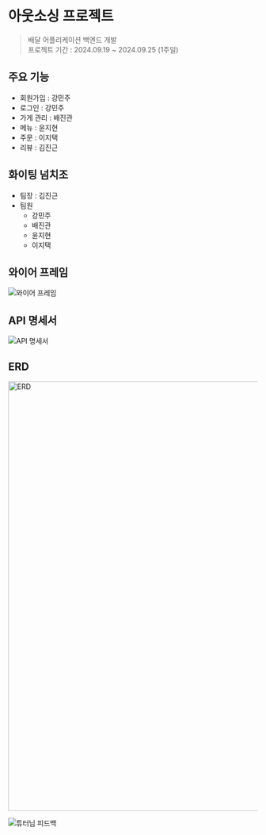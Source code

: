 # 아웃소싱 프로젝트
> 배달 어플리케이션 백엔드 개발  
> 프로젝트 기간 : 2024.09.19 ~ 2024.09.25 (1주일)  

## 주요 기능
- 회원가입 : 강민주
- 로그인 : 강민주
- 가게 관리 : 배진관
- 메뉴 : 윤지현
- 주문 : 이지택
- 리뷰 : 김진근

## 화이팅 넘치조
- 팀장 : 김진근
- 팀원
  - 강민주
  - 배진관
  - 윤지현
  - 이지택

## 와이어 프레임
![와이어 프레임](https://github.com/user-attachments/assets/ba84aed8-45d9-44b2-b201-a74f4ccf298e)

## API 명세서
![API 명세서](https://github.com/user-attachments/assets/9a7e85b3-da31-4271-9515-ce42b771cb5e)

## ERD
<img width="866" alt="ERD" src="https://github.com/user-attachments/assets/558392b4-e623-4830-a755-c69665469a0e" />

<Br> 

![튜터님 피드백](https://github.com/user-attachments/assets/15f08258-c50d-408f-9158-1d91b9eac808)
